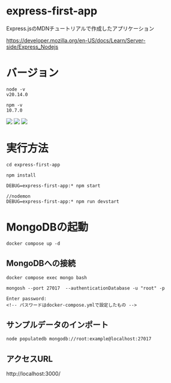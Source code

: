 # express-first-app
Express.jsのMDNチュートリアルで作成したアプリケーション

https://developer.mozilla.org/en-US/docs/Learn/Server-side/Express_Nodejs

# バージョン
```
node -v
v20.14.0

npm -v
10.7.0
```
<!-- シールド一覧 -->
<!-- 該当するプロジェクトの中から任意のものを選ぶ-->
<p style="display: inline">
  <!-- フロントエンドのフレームワーク一覧 -->
  <img src="https://img.shields.io/badge/-Node.js-000000.svg?logo=node.js&style=for-the-badge">
  <img src="https://img.shields.io/badge/-Express.js-000000.svg?logo=next.js&style=for-the-badge">
  <img src="https://img.shields.io/badge/-MongoDB-000000.svg?logo=next.js&style=for-the-badge">

</p>

# 実行方法
```
cd express-first-app

npm install

DEBUG=express-first-app:* npm start

//nodemon
DEBUG=express-first-app:* npm run devstart

```

# MongoDBの起動
```
docker compose up -d
```

## MongoDBへの接続
```
docker compose exec mongo bash

mongosh --port 27017  --authenticationDatabase -u "root" -p

Enter password:
<!-- パスワードはdocker-compose.ymlで設定したもの -->
```

## サンプルデータのインポート
```
node populatedb mongodb://root:example@localhost:27017

```

## アクセスURL
http://localhost:3000/
